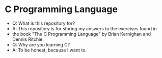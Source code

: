 # C Programming Language

* Q: What is this repository for?
* A: This repository is for storing my answers to the exercises found in
* the book "The C Programming Language" by Brian Kernighan and Dennis Ritchie.
* Q: Why are you learning C?
* A: To be honest, because I want to.

